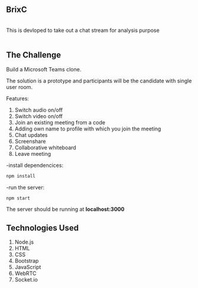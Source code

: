 <h2>BrixC</h2>

<br>This is devloped to take out a chat stream for analysis purpose<br>
<br>

The Challenge
------------

Build a Microsoft Teams clone.

The solution is a prototype and participants will be the candidate with single user room.

 Features:
 
1. Switch audio on/off
2. Switch video on/off
4. Join an existing meeting from a code
5. Adding own name to profile with which you join the meeting
6. Chat updates
9. Screenshare
10. Collaborative whiteboard
11. Leave meeting 




-install dependencices:
```bash
npm install
```
-run the server:
```bash
npm start
```
The server should be running at <strong>localhost:3000</strong><br>

Technologies Used 
-----------------


1. Node.js
2. HTML 
3. CSS 
4. Bootstrap
5. JavaScript
6. WebRTC
7. Socket.io









